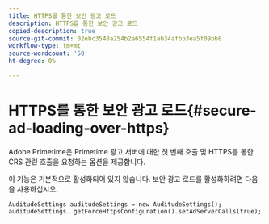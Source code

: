 ```yaml
---
title: HTTPS를 통한 보안 광고 로드
description: HTTPS를 통한 보안 광고 로드
copied-description: true
source-git-commit: 02ebc3548a254b2a6554f1ab34afbb3ea5f09bb8
workflow-type: tm+mt
source-wordcount: '50'
ht-degree: 0%

---
```


# HTTPS를 통한 보안 광고 로드{#secure-ad-loading-over-https}

Adobe Primetime은 Primetime 광고 서버에 대한 첫 번째 호출 및 HTTPS를 통한 CRS 관련 호출을 요청하는 옵션을 제공합니다.

이 기능은 기본적으로 활성화되어 있지 않습니다. 보안 광고 로드를 활성화하려면 다음을 사용하십시오.

```
AuditudeSettings auditudeSettings = new AuditudeSettings(); 
auditudeSettings. getForceHttpsConfiguration().setAdServerCalls(true);
```
